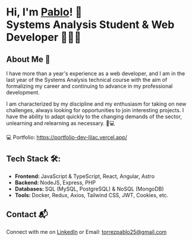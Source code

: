 # Hi, I'm <a href="https://www.linkedin.com/in/pablo-nahuel-torrez-33a80324b/">Pablo<a/>! 👋 </br> <b>Systems Analysis Student & Web Developer 🧑🏻‍💻</b>

## About Me 🚀
I have more than a year's experience as a web developer, and I am in the last year of the Systems Analysis technical course with the aim of formalizing my career and continuing to advance in my professional development.

I am characterized by my discipline and my enthusiasm for taking on new challenges, always looking for opportunities to join interesting projects. I have the ability to adapt quickly to the changing demands of the sector, unlearning and relearning as necessary.
🚀💻

💻 Portfolio: https://portfolio-dev-lilac.vercel.app/<br>

## Tech Stack 🛠️:
- <b>Frontend: </b> JavaScript & TypeScript, React, Angular, Astro
- <b>Backend: </b> NodeJS, Express, PHP
- <b>Databases: </b> SQL (MySQL, PostgreSQL) & NoSQL (MongoDB)
- <b>Tools: </b> Docker, Redux, Axios, Tailwind CSS, JWT, Cookies, etc.

## Contact 📬
Connect with me on [LinkedIn](https://www.linkedin.com/in/pablo-nahuel-torrez-33a80324b/) or Email: torrezpablo25@gmail.com
